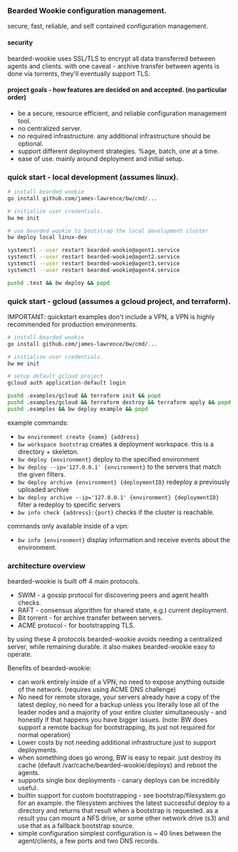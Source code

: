### Bearded Wookie configuration management.
secure, fast, reliable, and self contained configuration management.

#### security
bearded-wookie uses SSL/TLS to encrypt all data transferred between agents and clients.
with one caveat - archive transfer between agents is done via torrents, they'll eventually support TLS.

#### project goals - how features are decided on and accepted. (no particular order)
- be a secure, resource efficient, and reliable configuration management tool.
- no centralized server.
- no required infrastructure. any additional infrastructure should be optional.
- support different deployment strategies. %age, batch, one at a time.
- ease of use. mainly around deployment and initial setup.

### quick start - local development (assumes linux).
```bash
# install bearded wookie
go install github.com/james-lawrence/bw/cmd/...

# initialize user credentials.
bw me init

# use bearded wookie to bootstrap the local development cluster
bw deploy local linux-dev

systemctl --user restart bearded-wookie@agent1.service
systemctl --user restart bearded-wookie@agent2.service
systemctl --user restart bearded-wookie@agent3.service
systemctl --user restart bearded-wookie@agent4.service

pushd .test && bw deploy && popd
```

### quick start - gcloud (assumes a gcloud project, and terraform).
IMPORTANT: quickstart examples don't include a VPN, a VPN is highly recommended for production environments.

```bash
# install bearded wookie
go install github.com/james-lawrence/bw/cmd/...

# initialize user credentials.
bw me init

# setup default gcloud project
gcloud auth application-default login

pushd .examples/gcloud && terraform init && popd
pushd .examples/gcloud && terraform destroy && terraform apply && popd
pushd .examples && bw deploy example && popd
```

example commands:  
 - `bw environment create {name} {address}`  
 - `bw workspace bootstrap` creates a deployment workspace. this is a directory + skeleton.  
 - `bw deploy {environment}` deploy to the specified environment  
 - `bw deploy --ip='127.0.0.1' {environment}` to the servers that match the given filters.  
 - `bw deploy archive {environment} {deploymentID}` redeploy a previously uploaded archive  
 - `bw deploy archive --ip='127.0.0.1' {environment} {deploymentID}` filter a redeploy to specific servers  
 - `bw info check {address}:{port}` checks if the cluster is reachable.  

commands only available inside of a vpn:  
 - `bw info {environment}` display information and receive events about the environment.  

### architecture overview
bearded-wookie is built off 4 main protocols.
- SWIM - a gossip protocol for discovering peers and agent health checks.
- RAFT - consensus algorithm for shared state, e.g.) current deployment.
- Bit torrent - for archive transfer between servers.
- ACME protocol - for bootstrapping TLS.

by using these 4 protocols bearded-wookie avoids needing a centralized server, while remaining durable.
it also makes bearded-wookie easy to operate.

Benefits of bearded-wookie:
- can work entirely inside of a VPN; no need to expose anything outside of the network. (requires using ACME DNS challenge)
- No need for remote storage, your servers already have a copy of the latest deploy, no need for a backup unless you literally lose all of the leader nodes and a majority of your entire cluster simultaneously - and honestly if that happens you have bigger issues. (note: BW does support a remote backup for bootstrapping, its just not required for normal operation)
- Lower costs by not needing additional infrastructure just to support deployments.
- when something does go wrong, BW is easy to repair. just destroy its cache (default /var/cache/bearded-wookie/deploys) and reboot the agents.
- supports single box deployments - canary deploys can be incredibly useful.
- builtin support for custom bootstrapping - see bootstrap/filesystem.go for an example. the filesystem archives the latest successful deploy to a directory and returns that result when a bootstrap is requested. as a result you can mount a NFS drive, or some other network drive (s3) and use that as a fallback bootstrap source.
- simple configuration simplest configuration is ~ 40 lines between the agent/clients, a few ports and two DNS records.
